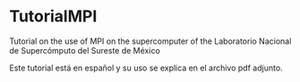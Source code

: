 # TutorialMPI
Tutorial on the use of MPI on the supercomputer of the Laboratorio Nacional de Supercómputo del Sureste de  México

Este tutorial está en español y su uso se explica en el archivo pdf adjunto.
